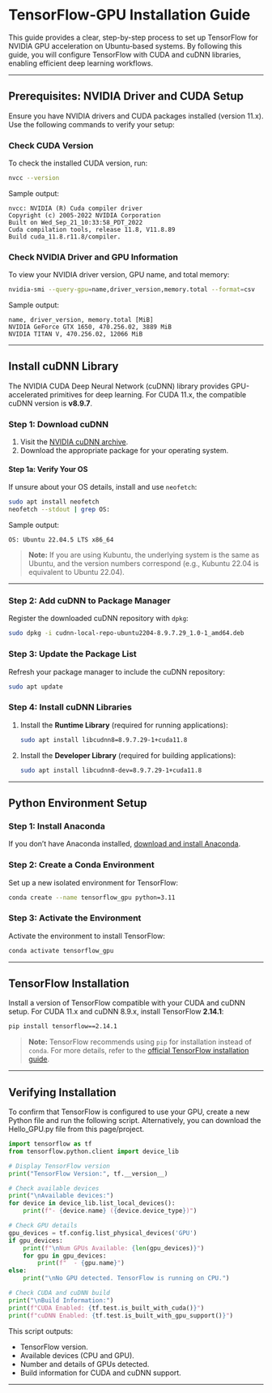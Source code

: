 # TensorFlow-GPU Installation Guide

This guide provides a clear, step-by-step process to set up TensorFlow for NVIDIA GPU acceleration on Ubuntu-based systems. By following this guide, you will configure TensorFlow with CUDA and cuDNN libraries, enabling efficient deep learning workflows.

---

## Prerequisites: NVIDIA Driver and CUDA Setup

Ensure you have NVIDIA drivers and CUDA packages installed (version 11.x). Use the following commands to verify your setup:

### Check CUDA Version

To check the installed CUDA version, run:

```bash
nvcc --version
```

Sample output:

```
nvcc: NVIDIA (R) Cuda compiler driver
Copyright (c) 2005-2022 NVIDIA Corporation
Built on Wed_Sep_21_10:33:58_PDT_2022
Cuda compilation tools, release 11.8, V11.8.89
Build cuda_11.8.r11.8/compiler.
```

### Check NVIDIA Driver and GPU Information

To view your NVIDIA driver version, GPU name, and total memory:

```bash
nvidia-smi --query-gpu=name,driver_version,memory.total --format=csv
```

Sample output:

```
name, driver_version, memory.total [MiB]
NVIDIA GeForce GTX 1650, 470.256.02, 3889 MiB
NVIDIA TITAN V, 470.256.02, 12066 MiB
```

---

## Install cuDNN Library

The NVIDIA CUDA Deep Neural Network (cuDNN) library provides GPU-accelerated primitives for deep learning. For CUDA 11.x, the compatible cuDNN version is **v8.9.7**.

### Step 1: Download cuDNN

1. Visit the [NVIDIA cuDNN archive](https://developer.nvidia.com/rdp/cudnn-archive).
2. Download the appropriate package for your operating system.

#### Step 1a: Verify Your OS

If unsure about your OS details, install and use `neofetch`:

```bash
sudo apt install neofetch
neofetch --stdout | grep OS:
```

Sample output:

```
OS: Ubuntu 22.04.5 LTS x86_64
```

> **Note:** If you are using Kubuntu, the underlying system is the same as Ubuntu, and the version numbers correspond (e.g., Kubuntu 22.04 is equivalent to Ubuntu 22.04).

---

### Step 2: Add cuDNN to Package Manager

Register the downloaded cuDNN repository with `dpkg`:

```bash
sudo dpkg -i cudnn-local-repo-ubuntu2204-8.9.7.29_1.0-1_amd64.deb
```

### Step 3: Update the Package List

Refresh your package manager to include the cuDNN repository:

```bash
sudo apt update
```

### Step 4: Install cuDNN Libraries

1. Install the **Runtime Library** (required for running applications):

   ```bash
   sudo apt install libcudnn8=8.9.7.29-1+cuda11.8
   ```

2. Install the **Developer Library** (required for building applications):

   ```bash
   sudo apt install libcudnn8-dev=8.9.7.29-1+cuda11.8
   ```

---

## Python Environment Setup

### Step 1: Install Anaconda

If you don’t have Anaconda installed, [download and install Anaconda](https://www.anaconda.com/products/distribution).

### Step 2: Create a Conda Environment

Set up a new isolated environment for TensorFlow:

```bash
conda create --name tensorflow_gpu python=3.11
```

### Step 3: Activate the Environment

Activate the environment to install TensorFlow:

```bash
conda activate tensorflow_gpu
```

---

## TensorFlow Installation

Install a version of TensorFlow compatible with your CUDA and cuDNN setup. For CUDA 11.x and cuDNN 8.9.x, install TensorFlow **2.14.1**:

```bash
pip install tensorflow==2.14.1
```

> **Note:** TensorFlow recommends using `pip` for installation instead of `conda`. For more details, refer to the [official TensorFlow installation guide](https://www.tensorflow.org/install).

---

## Verifying Installation

To confirm that TensorFlow is configured to use your GPU, create a new Python file and run the following script. Alternatively, you can download the Hello_GPU.py file from this page/project.

```python
import tensorflow as tf
from tensorflow.python.client import device_lib

# Display TensorFlow version
print("TensorFlow Version:", tf.__version__)

# Check available devices
print("\nAvailable devices:")
for device in device_lib.list_local_devices():
    print(f"- {device.name} ({device.device_type})")

# Check GPU details
gpu_devices = tf.config.list_physical_devices('GPU')
if gpu_devices:
    print(f"\nNum GPUs Available: {len(gpu_devices)}")
    for gpu in gpu_devices:
        print(f"  - {gpu.name}")
else:
    print("\nNo GPU detected. TensorFlow is running on CPU.")

# Check CUDA and cuDNN build
print("\nBuild Information:")
print(f"CUDA Enabled: {tf.test.is_built_with_cuda()}")
print(f"cuDNN Enabled: {tf.test.is_built_with_gpu_support()}")
```

This script outputs:

- TensorFlow version.
- Available devices (CPU and GPU).
- Number and details of GPUs detected.
- Build information for CUDA and cuDNN support.

---
